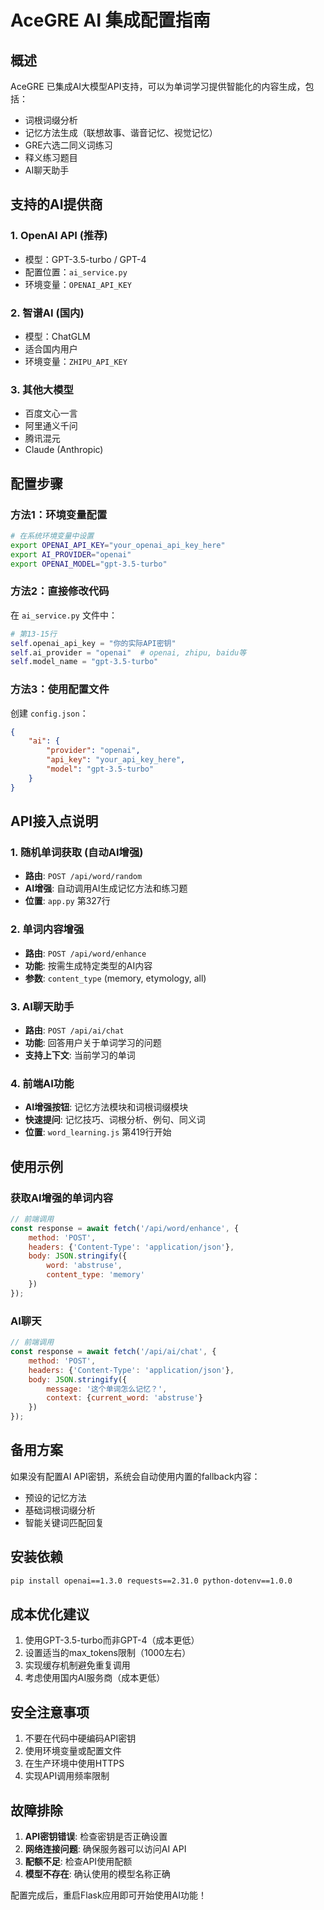 # AceGRE AI 集成配置指南

## 概述
AceGRE 已集成AI大模型API支持，可以为单词学习提供智能化的内容生成，包括：
- 词根词缀分析
- 记忆方法生成（联想故事、谐音记忆、视觉记忆）
- GRE六选二同义词练习
- 释义练习题目
- AI聊天助手

## 支持的AI提供商

### 1. OpenAI API (推荐)
- 模型：GPT-3.5-turbo / GPT-4
- 配置位置：`ai_service.py`
- 环境变量：`OPENAI_API_KEY`

### 2. 智谱AI (国内)
- 模型：ChatGLM
- 适合国内用户
- 环境变量：`ZHIPU_API_KEY`

### 3. 其他大模型
- 百度文心一言
- 阿里通义千问
- 腾讯混元
- Claude (Anthropic)

## 配置步骤

### 方法1：环境变量配置
```bash
# 在系统环境变量中设置
export OPENAI_API_KEY="your_openai_api_key_here"
export AI_PROVIDER="openai"
export OPENAI_MODEL="gpt-3.5-turbo"
```

### 方法2：直接修改代码
在 `ai_service.py` 文件中：
```python
# 第13-15行
self.openai_api_key = "你的实际API密钥"
self.ai_provider = "openai"  # openai, zhipu, baidu等
self.model_name = "gpt-3.5-turbo"
```

### 方法3：使用配置文件
创建 `config.json`：
```json
{
    "ai": {
        "provider": "openai",
        "api_key": "your_api_key_here",
        "model": "gpt-3.5-turbo"
    }
}
```

## API接入点说明

### 1. 随机单词获取 (自动AI增强)
- **路由**: `POST /api/word/random`
- **AI增强**: 自动调用AI生成记忆方法和练习题
- **位置**: `app.py` 第327行

### 2. 单词内容增强
- **路由**: `POST /api/word/enhance`
- **功能**: 按需生成特定类型的AI内容
- **参数**: `content_type` (memory, etymology, all)

### 3. AI聊天助手
- **路由**: `POST /api/ai/chat`
- **功能**: 回答用户关于单词学习的问题
- **支持上下文**: 当前学习的单词

### 4. 前端AI功能
- **AI增强按钮**: 记忆方法模块和词根词缀模块
- **快速提问**: 记忆技巧、词根分析、例句、同义词
- **位置**: `word_learning.js` 第419行开始

## 使用示例

### 获取AI增强的单词内容
```javascript
// 前端调用
const response = await fetch('/api/word/enhance', {
    method: 'POST',
    headers: {'Content-Type': 'application/json'},
    body: JSON.stringify({
        word: 'abstruse',
        content_type: 'memory'
    })
});
```

### AI聊天
```javascript
// 前端调用
const response = await fetch('/api/ai/chat', {
    method: 'POST',
    headers: {'Content-Type': 'application/json'},
    body: JSON.stringify({
        message: '这个单词怎么记忆？',
        context: {current_word: 'abstruse'}
    })
});
```

## 备用方案
如果没有配置AI API密钥，系统会自动使用内置的fallback内容：
- 预设的记忆方法
- 基础词根词缀分析
- 智能关键词匹配回复

## 安装依赖
```bash
pip install openai==1.3.0 requests==2.31.0 python-dotenv==1.0.0
```

## 成本优化建议
1. 使用GPT-3.5-turbo而非GPT-4（成本更低）
2. 设置适当的max_tokens限制（1000左右）
3. 实现缓存机制避免重复调用
4. 考虑使用国内AI服务商（成本更低）

## 安全注意事项
1. 不要在代码中硬编码API密钥
2. 使用环境变量或配置文件
3. 在生产环境中使用HTTPS
4. 实现API调用频率限制

## 故障排除
1. **API密钥错误**: 检查密钥是否正确设置
2. **网络连接问题**: 确保服务器可以访问AI API
3. **配额不足**: 检查API使用配额
4. **模型不存在**: 确认使用的模型名称正确

配置完成后，重启Flask应用即可开始使用AI功能！
